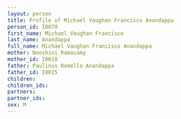```yaml
---
layout: person
title: Profile of Michael Vaughan Francisco Anandappa
person_id: I0070
first_name: Michael Vaughan Francisco
last_name: Anandappa
full_name: Michael Vaughan Francisco Anandappa
mother: Nooshini Ramasamy
mother_id: I0018
father: Paulinus Romello Anandappa
father_id: I0015
children:
children_ids:
partners:
partner_ids:
sex: M
---
```


